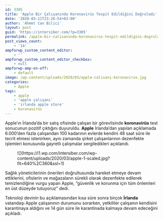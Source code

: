```yaml
---
id: 3305
title: 'Apple Bir Çalışanında Koronavirüs Tespit Edildiğini Doğruladı'
date: '2020-03-11T23:26:54+03:00'
author: 'Ahmet Can Bilici'
layout: post
guid: 'https://intersiber.com/?p=3305'
permalink: /apple-bir-calisaninda-koronavirus-tespit-edildigini-dogruladi/
post_views_count:
    - '14'
ampforwp_custom_content_editor:
    - ''
ampforwp_custom_content_editor_checkbox:
    - null
ampforwp-amp-on-off:
    - default
image: /wp-content/uploads/2020/03/apple-calisani-koronavirus.jpg
categories:
    - Apple
tags:
    - apple
    - 'apple çalışanı'
    - 'irlanda apple store'
    - koronavirüs
---
```


Apple’ın İrlanda’da bir satış ofisinde çalışan bir görevlisinde **koronavirüs** test sonucunun pozitif çıktığını duyuruldu. **Apple** İrlanda’dan yapılan açıklamada 6.000’den fazla çalışandan 100 kadarının evlerde kendini 48 saat süre ile tecrit etmesi istenirken, aynı zamanda şirket çalışanlarının dezenfekte işlemleri konusunda gayretli çalışmalar sergiledikleri açıklandı.

<figure class="wp-block-image size-large">![](https://i1.wp.com/intersiber.com/wp-content/uploads/2020/03/apple-1-scaled.jpg?fit=640%2C360&ssl=1)</figure>Sağlık yöneticilerinin önerileri doğrultusunda hareket etmeye devam ettiklerini, ofislerin ve mağazaların sürekli olarak dezenfekte edilerek temizlendiğine vurgu yapan Apple, ”güvenlik ve korunma için tüm önlemleri en üst düzeyde tutuyoruz” dedi.

Teknoloji devinin bu açıklamasından kısa süre sonra birçok **İrlanda** vatandaşı Apple çalışanının durumunu sorarken, yetkililer çalışanın kendisini karantinaya aldığını ve 14 gün süre ile karantinada kalmaya devam edeceğini açıkladı.